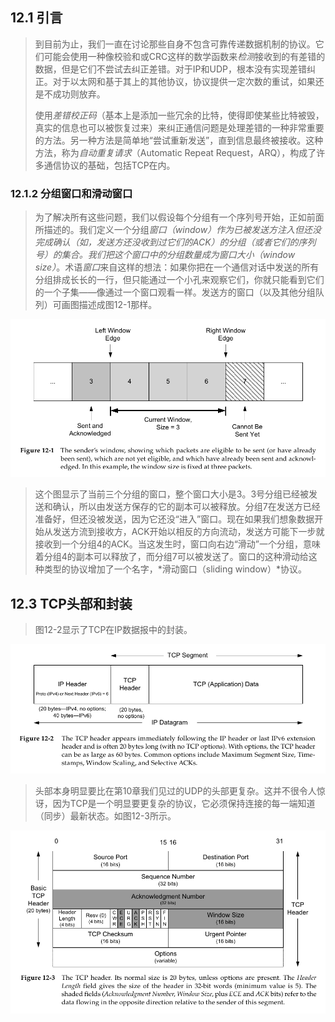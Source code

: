 ## 12.1 引言
> 到目前为止，我们一直在讨论那些自身不包含可靠传递数据机制的协议。它们可能会使用一种像校验和或CRC这样的数学函数来*检测*接收到的有差错的数据，但是它们不尝试去纠正差错。对于IP和UDP，根本没有实现差错纠正。对于以太网和基于其上的其他协议，协议提供一定次数的重试，如果还是不成功则放弃。
>
> 使用*差错校正码*（基本上是添加一些冗余的比特，使得即使某些比特被毁，真实的信息也可以被恢复过来）来纠正通信问题是处理差错的一种非常重要的方法。另一种方法是简单地“尝试重新发送”，直到信息最终被接收。这种方法，称为*自动重复请求*（Automatic Repeat Request，ARQ），构成了许多通信协议的基础，包括TCP在内。

### 12.1.2 分组窗口和滑动窗口
> 为了解决所有这些问题，我们以假设每个分组有一个序列号开始，正如前面所描述的。我们定义一个分组*窗口（window）*作为已被发送方注入但还没完成确认（如，发送方还没收到过它们的ACK）的分组（或者它们的序列号）的集合。我们把这个窗口中的分组数量成为*窗口大小（window size）*。术语*窗口*来自这样的想法：如果你把在一个通信对话中发送的所有分组排成长长的一行，但只能通过一个小孔来观察它们，你就只能看到它们的一个子集——像通过一个窗口观看一样。发送方的窗口（以及其他分组队列）可画图描述成图12-1那样。

![12_1.png](./img/12_1.png)

> 这个图显示了当前三个分组的窗口，整个窗口大小是3。3号分组已经被发送和确认，所以由发送方保存的它的副本可以被释放。分组7在发送方已经准备好，但还没被发送，因为它还没“进入”窗口。现在如果我们想象数据开始从发送方流到接收方，ACK开始以相反的方向流动，发送方可能下一步就接收到一个分组4的ACK。当这发生时，窗口向右边“滑动”一个分组，意味着分组4的副本可以释放了，而分组7可以被发送了。窗口的这种滑动给这种类型的协议增加了一个名字，*滑动窗口（sliding window）*协议。

## 12.3 TCP头部和封装
> 图12-2显示了TCP在IP数据报中的封装。

![12_2.png](./img/12_2.png)

> 头部本身明显要比在第10章我们见过的UDP的头部更复杂。这并不很令人惊讶，因为TCP是一个明显要更复杂的协议，它必须保持连接的每一端知道（同步）最新状态。如图12-3所示。

![12_3.png](./img/12_3.png)
